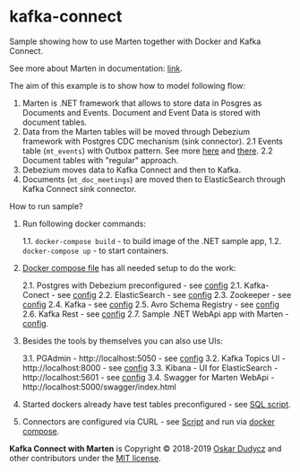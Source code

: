 # kafka-connect
Sample showing how to use Marten together with Docker and Kafka Connect.

See more about Marten in documentation: [link](jasperfx.github.io/marten/documentation/).

The aim of this example is to show how to model following flow:
   1. Marten is .NET framework that allows to store data in Posgres as Documents and Events. Document and Event Data is stored with document tables.
   2. Data from the Marten tables will be moved through Debezium framework with Postgres CDC mechanism (sink connector).
      2.1 Events table (`mt_events`) with Outbox pattern. See more [here](https://debezium.io/blog/2019/02/19/reliable-microservices-data-exchange-with-the-outbox-pattern/) and [there](https://debezium.io/documentation/reference/0.9/configuration/outbox-event-router.html).
      2.2 Document tables with "regular" approach.
   3. Debezium moves data to Kafka Connect and then to Kafka.
   4. Documents (`mt_doc_meetings`) are moved then to ElasticSearch through Kafka Connect sink connector.

How to run sample?
1. Run following docker commands:

   1.1. `docker-compose build` - to build image of the .NET sample app,
   1.2. `docker-compose up` - to start containers.
2. [Docker compose file](docker-compose.yml) has all needed setup to do the work:

   2.1. Postgres with Debezium preconfigured - see [config](https://github.com/oskardudycz/kafka-connect/blob/master/docker-compose.yml#L7)
   2.1. Kafka-Conect - see [config](https://github.com/oskardudycz/kafka-connect/blob/master/docker-compose.yml#L164)
   2.2. ElasticSearch - see [config](https://github.com/oskardudycz/kafka-connect/blob/master/docker-compose.yml#L42)
   2.3. Zookeeper - see [config](https://github.com/oskardudycz/kafka-connect/blob/master/docker-compose.yml#L75)
   2.4. Kafka - see [config](https://github.com/oskardudycz/kafka-connect/blob/master/docker-compose.yml#L84)
   2.5. Avro Schema Registry - see [config](https://github.com/oskardudycz/kafka-connect/blob/master/docker-compose.yml#L101)
   2.6. Kafka Rest - see [config](https://github.com/oskardudycz/kafka-connect/blob/master/docker-compose.yml#L123)
   2.7. Sample .NET WebApi app with Marten - [config](https://github.com/oskardudycz/kafka-connect/blob/master/docker-compose.yml#L213).
3. Besides the tools by themselves you can also use UIs:

   3.1. PGAdmin - http://localhost:5050 - see [config](https://github.com/oskardudycz/kafka-connect/blob/master/docker-compose.yml#L28)
   3.2. Kafka Topics UI - http://localhost:8000 - see [config](https://github.com/oskardudycz/kafka-connect/blob/master/docker-compose.yml#L143)
   3.3. Kibana - UI for ElasticSearch - http://localhost:5601 - see [config](https://github.com/oskardudycz/kafka-connect/blob/master/docker-compose.yml#L59)
   3.4. Swagger for Marten WebApi - http://localhost:5000/swagger/index.html 
   
4. Started dockers already have test tables preconfigured - see [SQL script](https://github.com/oskardudycz/kafka-connect/blob/master/postgres/init.sql).
5. Connectors are configured via CURL - see [Script](https://github.com/oskardudycz/kafka-connect/blob/master/connect/scripts/init.sh) and run via [docker compose](https://github.com/oskardudycz/kafka-connect/blob/master/docker-compose.yml#L206).


**Kafka Connect with Marten** is Copyright &copy; 2018-2019 [Oskar Dudycz](http://oskar-dudycz.pl) and other contributors under the [MIT license](LICENSE).
